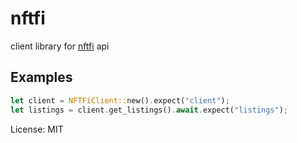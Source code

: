 # nftfi

client library for [nftfi](https://www.nftfi.com/) api

## Examples
```rust
let client = NFTFiClient::new().expect("client");
let listings = client.get_listings().await.expect("listings");
```

License: MIT
